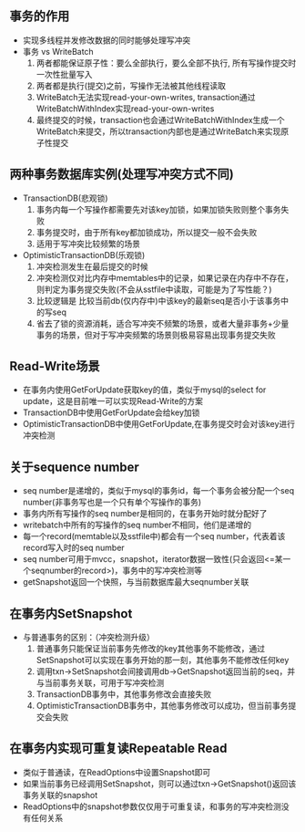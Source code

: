 ## 事务的作用
 - 实现多线程并发修改数据的同时能够处理写冲突
 - 事务 vs WriteBatch
    1. 两者都能保证原子性：要么全部执行，要么全部不执行, 所有写操作提交时一次性批量写入
    2. 两者都是执行(提交)之前，写操作无法被其他线程读取
    3. WriteBatch无法实现read-your-own-writes, transaction通过WriteBatchWithIndex实现read-your-own-writes
    4. 最终提交的时候，transaction也会通过WriteBatchWithIndex生成一个WriteBatch来提交，所以transaction内部也是通过WriteBatch来实现原子性提交
## 两种事务数据库实例(处理写冲突方式不同)
 - TransactionDB(悲观锁)
    1. 事务内每一个写操作都需要先对该key加锁，如果加锁失败则整个事务失败
    2. 事务提交时，由于所有key都加锁成功，所以提交一般不会失败
    2. 适用于写冲突比较频繁的场景
 - OptimisticTransactionDB(乐观锁)
    1. 冲突检测发生在最后提交的时候
    2. 冲突检测仅对比内存中memtables中的记录，如果记录在内存中不存在，则判定为事务提交失败(不会从sstfile中读取，可能是为了写性能？)
    3. 比较逻辑是 比较当前db(仅内存中)中该key的最新seq是否小于该事务中的写seq
    4. 省去了锁的资源消耗，适合写冲突不频繁的场景，或者大量非事务+少量事务的场景，但对于写冲突频繁的场景则极易容易出现事务提交失败
## Read-Write场景
 - 在事务内使用GetForUpdate获取key的值，类似于mysql的select for update，这是目前唯一可以实现Read-Write的方案
 - TransactionDB中使用GetForUpdate会给key加锁
 - OptimisticTransactionDB中使用GetForUpdate,在事务提交时会对该key进行冲突检测

## 关于sequence number
 - seq number是递增的，类似于mysql的事务id，每一个事务会被分配一个seq number(非事务写也是一个只有单个写操作的事务)
 - 事务内所有写操作的seq number是相同的，在事务开始时就分配好了
 - writebatch中所有的写操作的seq number不相同，他们是递增的
 - 每一个record(memtable以及sstfile中)都会有一个seq number，代表着该record写入时的seq number
 - seq number可用于mvcc，snapshot，iterator数据一致性(只会返回<=某一个seqnumber的record>)，事务中的写冲突检测等
 - getSnapshot返回一个快照，与当前数据库最大seqnumber关联

## 在事务内SetSnapshot
 - 与普通事务的区别：（冲突检测升级）
    1. 普通事务只能保证当前事务先修改的key其他事务不能修改，通过SetSnapshot可以实现在事务开始的那一刻，其他事务不能修改任何key
    4. 调用txn->SetSnapshot会间接调用db->GetSnapshot返回当前的seq，并与当前事务关联，可用于写冲突检测
    2. TransactionDB事务中，其他事务修改会直接失败
    3. OptimisticTransactionDB事务中，其他事务修改可以成功，但当前事务提交会失败
    
## 在事务内实现可重复读Repeatable Read
 - 类似于普通读，在ReadOptions中设置Snapshot即可
 - 如果当前事务已经调用SetSnapshot，则可以通过txn->GetSnapshot()返回该事务关联的snapshot
 - ReadOptions中的snapshot参数仅仅用于可重复读，和事务的写冲突检测没有任何关系

